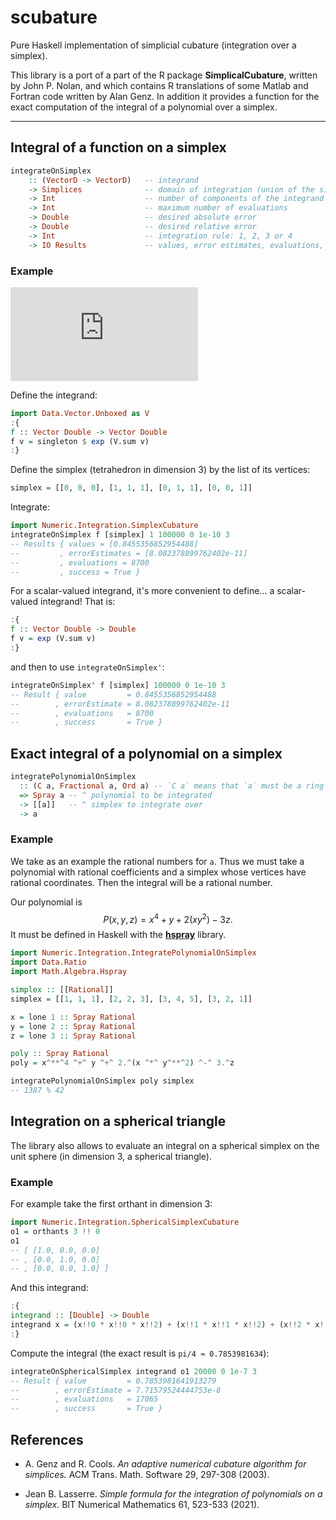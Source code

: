 # scubature

Pure Haskell implementation of simplicial cubature (integration over a simplex).

This library is a port of a part of the R package **SimplicalCubature**, 
written by John P. Nolan, and which contains R translations of 
some Matlab and Fortran code written by Alan Genz. In addition it 
provides a function for the exact computation of the integral of a 
polynomial over a simplex.

___

## Integral of a function on a simplex

```haskell
integrateOnSimplex
    :: (VectorD -> VectorD)   -- integrand
    -> Simplices              -- domain of integration (union of the simplices)
    -> Int                    -- number of components of the integrand
    -> Int                    -- maximum number of evaluations
    -> Double                 -- desired absolute error
    -> Double                 -- desired relative error
    -> Int                    -- integration rule: 1, 2, 3 or 4
    -> IO Results             -- values, error estimates, evaluations, success
```

### Example

![equation](http://latex.codecogs.com/gif.latex?%5Cint_0%5E1%5Cint_0%5Ex%5Cint_0%5Ey%5Cexp%28x+y+z%29%5C,%5Cmathrm%7Bd%7Dz%5C,%5Cmathrm%7Bd%7Dy%5C,%5Cmathrm%7Bd%7Dx=%5Cfrac%7B1%7D%7B6%7D%28e-1%29%5E3%5Capprox%20.8455356853)

Define the integrand:

```haskell
import Data.Vector.Unboxed as V
:{
f :: Vector Double -> Vector Double
f v = singleton $ exp (V.sum v)
:}
```

Define the simplex (tetrahedron in dimension 3) by the list of its vertices:

```haskell
simplex = [[0, 0, 0], [1, 1, 1], [0, 1, 1], [0, 0, 1]]
```

Integrate:

```haskell
import Numeric.Integration.SimplexCubature
integrateOnSimplex f [simplex] 1 100000 0 1e-10 3
-- Results { values = [0.8455356852954488]
--         , errorEstimates = [8.082378899762402e-11]
--         , evaluations = 8700
--         , success = True }
```

For a scalar-valued integrand, it's more convenient to define... a scalar-valued
integrand! That is:

```haskell
:{
f :: Vector Double -> Double
f v = exp (V.sum v)
:}
```

and then to use `integrateOnSimplex'`:

```haskell
integrateOnSimplex' f [simplex] 100000 0 1e-10 3
-- Result { value         = 0.8455356852954488
--        , errorEstimate = 8.082378899762402e-11
--        , evaluations   = 8700
--        , success       = True }
```


## Exact integral of a polynomial on a simplex

```haskell
integratePolynomialOnSimplex
  :: (C a, Fractional a, Ord a) -- `C a` means that `a` must be a ring
  => Spray a -- ^ polynomial to be integrated
  -> [[a]]   -- ^ simplex to integrate over
  -> a
```

### Example

We take as an example the rational numbers for `a`. Thus we must take a 
polynomial with rational coefficients and a simplex whose vertices 
have rational coordinates. Then the integral will be a rational number.

Our polynomial is $$P(x, y, z) = x^4 + y + 2(xy^2) - 3z.$$
It must be defined in Haskell with the 
[**hspray**](https://github.com/stla/hspray) library.

```haskell
import Numeric.Integration.IntegratePolynomialOnSimplex
import Data.Ratio
import Math.Algebra.Hspray 

simplex :: [[Rational]]
simplex = [[1, 1, 1], [2, 2, 3], [3, 4, 5], [3, 2, 1]]

x = lone 1 :: Spray Rational
y = lone 2 :: Spray Rational
z = lone 3 :: Spray Rational

poly :: Spray Rational
poly = x^**^4 ^+^ y ^+^ 2.^(x ^*^ y^**^2) ^-^ 3.^z

integratePolynomialOnSimplex poly simplex
-- 1387 % 42
```


## Integration on a spherical triangle

The library also allows to evaluate an integral on a spherical simplex on the
unit sphere (in dimension 3, a spherical triangle).

### Example

For example take the first orthant in dimension 3:

```haskell
import Numeric.Integration.SphericalSimplexCubature
o1 = orthants 3 !! 0
o1
-- [ [1.0, 0.0, 0.0]
-- , [0.0, 1.0, 0.0]
-- , [0.0, 0.0, 1.0] ]
```

And this integrand:

```haskell
:{
integrand :: [Double] -> Double
integrand x = (x!!0 * x!!0 * x!!2) + (x!!1 * x!!1 * x!!2) + (x!!2 * x!!2 * x!!2)
:}
```

Compute the integral (the exact result is `pi/4 ≈ 0.7853981634`):

```haskell
integrateOnSphericalSimplex integrand o1 20000 0 1e-7 3
-- Result { value         = 0.7853981641913279
--        , errorEstimate = 7.71579524444753e-8
--        , evaluations   = 17065
--        , success       = True }
```


## References

- A. Genz and R. Cools. 
  *An adaptive numerical cubature algorithm for simplices.* 
  ACM Trans. Math. Software 29, 297-308 (2003).

- Jean B. Lasserre.
  *Simple formula for the integration of polynomials on a simplex.* 
  BIT Numerical Mathematics 61, 523-533 (2021).